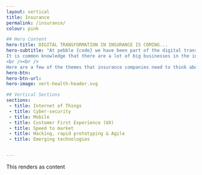```yaml
---
layout: vertical
title: Insurance
permalink: /insurance/
colour: pink

## Hero Content
hero-title: DIGITAL TRANSFORMATION IN INSURANCE IS COMING...
hero-subtitle: "At pebble {code} we have been part of the digital transformation revolution for years and we have learnt a lot about what works, and what does not. We have also seen industries that have embraced the change early, and those that still have a long way to go.<br /><br />
It is common knowledge that there are a lot of big businesses in the insurance industry that are only now starting to look at the true competitive advantage you can have by embracing and pushing the boundaries of digital.
<br /><br />
Here are a few of the themes that insurance companies need to think about:"
hero-btn:
hero-btn-url:
hero-image: vert-health-header.svg

## Vertical Sections
sections:
 - title: Internet of Things
 - title: Cyber-security
 - title: Mobile
 - title: Customer First Experience (UX)
 - title: Speed to market
 - title: Hacking, rapid prototyping & Agile
 - title: Emerging technologies


---
```


This renders as content

